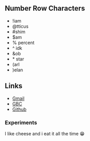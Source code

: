  ## Number Row Characters
- !iam
- @tticus
- #shim
- $am
- % percent
- ^ idk
- &ob
- \* star
- (arl
- )elan

## Links
  - [Gmail](https://www.google.com/intl/en/gmail/about/)
  - [GBC](https://www.georgebrown.ca/)
  - [Github](https://issacodez.github.io/Notes/)

### Experiments
  I like cheese and i eat it all the time &#128513;

